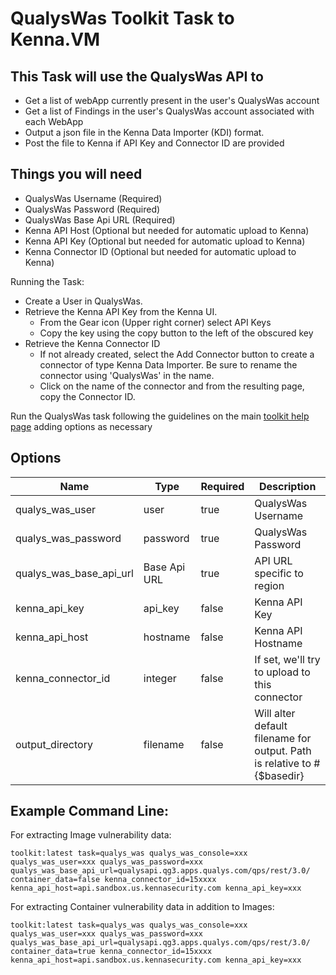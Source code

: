 # QualysWas Toolkit Task to Kenna.VM

## This Task will use the QualysWas API to

- Get a list of webApp currently present in the user's QualysWas account
- Get a list of Findings in the user's QualysWas account associated with each WebApp
- Output a json file in the Kenna Data Importer (KDI) format.
- Post the file to Kenna if API Key and Connector ID are provided

## Things you will need

- QualysWas Username (Required)
- QualysWas Password (Required)
- QualysWas Base Api URL (Required)
- Kenna API Host (Optional but needed for automatic upload to Kenna)
- Kenna API Key (Optional but needed for automatic upload to Kenna)
- Kenna Connector ID (Optional but needed for automatic upload to Kenna)

Running the Task:

- Create a User in QualysWas.
- Retrieve the Kenna API Key from the Kenna UI.
  - From the Gear icon (Upper right corner) select API Keys
  - Copy the key using the copy button to the left of the obscured key
- Retrieve the Kenna Connector ID
  - If not already created, select the Add Connector button to create a connector of type Kenna Data Importer. Be sure to rename the connector using 'QualysWas' in the name.
  - Click on the name of the connector and from the resulting page, copy the Connector ID.

Run the QualysWas task following the guidelines on the main [toolkit help page](https://github.com/KennaPublicSamples/toolkit#calling-a-specific-task) adding options as necessary

## Options

| Name | Type | Required | Description |
| ---- | ---- | ---- | ---- |
| qualys_was_user |user | true | QualysWas Username |
| qualys_was_password |password | true | QualysWas Password |
| qualys_was_base_api_url | Base Api URL | true | API URL specific to region |
| kenna_api_key | api_key | false | Kenna API Key |
| kenna_api_host | hostname | false | Kenna API Hostname |
| kenna_connector_id | integer | false | If set, we'll try to upload to this connector |
| output_directory | filename | false | Will alter default filename for output. Path is relative to #{$basedir} |


## Example Command Line:

For extracting Image vulnerability data:

    toolkit:latest task=qualys_was qualys_was_console=xxx qualys_was_user=xxx qualys_was_password=xxx
    qualys_was_base_api_url=qualysapi.qg3.apps.qualys.com/qps/rest/3.0/ container_data=false kenna_connector_id=15xxxx kenna_api_host=api.sandbox.us.kennasecurity.com kenna_api_key=xxx

For extracting Container vulnerability data in addition to Images:

    toolkit:latest task=qualys_was qualys_was_console=xxx qualys_was_user=xxx qualys_was_password=xxx qualys_was_base_api_url=qualysapi.qg3.apps.qualys.com/qps/rest/3.0/ container_data=true kenna_connector_id=15xxxx kenna_api_host=api.sandbox.us.kennasecurity.com kenna_api_key=xxx

